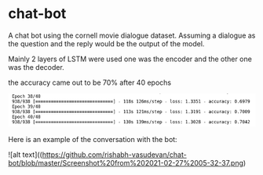 # chat-bot

A chat bot using the cornell movie dialogue dataset.
Assuming a dialogue as the question and the reply would be the output of the model.

Mainly 2 layers of LSTM were used one was the encoder and the other one was the decoder.

the accuracy came out to be 70% after 40 epochs

![alt text](https://github.com/rishabh-vasudevan/chat-bot/blob/master/Screenshot%20from%202021-02-27%2005-34-54.png)

Here is an example of the conversation with the bot:

![alt text]((https://github.com/rishabh-vasudevan/chat-bot/blob/master/Screenshot%20from%202021-02-27%2005-32-37.png)
